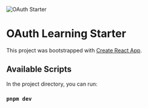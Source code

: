 ![OAuth Starter](https://github.com/ryanfna/oauth-fe-starter/assets/51282340/17d31431-46f4-480b-9f74-3ed546f540c2)
# OAuth Learning Starter

This project was bootstrapped with [Create React App](https://github.com/facebook/create-react-app).

## Available Scripts

In the project directory, you can run:

### `pnpm dev`
